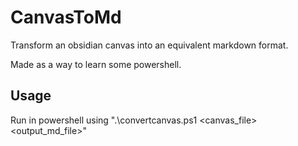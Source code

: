 # CanvasToMd
Transform an obsidian canvas into an equivalent markdown format.

Made as a way to learn some powershell.

## Usage
Run in powershell using ".\convertcanvas.ps1 <canvas_file> <output_md_file>"
